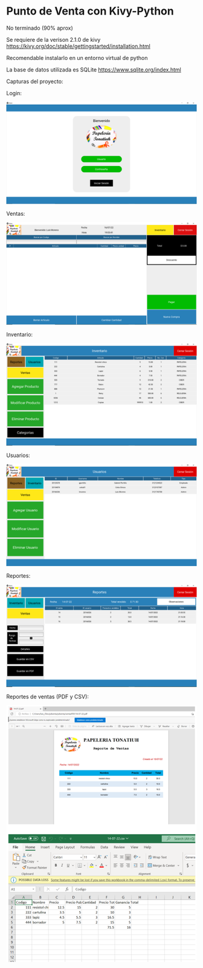 # Punto de Venta con Kivy-Python

No terminado (90% aprox)

Se requiere de la verison 2.1.0 de kivy https://kivy.org/doc/stable/gettingstarted/installation.html

Recomendable instalarlo en un entorno virtual de python

La base de datos utilizada es SQLite https://www.sqlite.org/index.html

Capturas del proyecto:

Login:

![Alt Text](https://github.com/1uisMoreno/pdventa/blob/master/Capturas%20pdventa/Login.PNG)

Ventas:

![Alt Text](https://github.com/1uisMoreno/pdventa/blob/master/Capturas%20pdventa/Ventas.PNG)

Inventario:

![Alt Text](https://github.com/1uisMoreno/pdventa/blob/master/Capturas%20pdventa/Inventario.PNG)

Usuarios:

![Alt Text](https://github.com/1uisMoreno/pdventa/blob/master/Capturas%20pdventa/Usuarios.PNG)

Reportes:

![Alt Text](https://github.com/1uisMoreno/pdventa/blob/master/Capturas%20pdventa/Reportes.PNG)

Reportes de ventas (PDF y CSV):

![Alt Text](https://github.com/1uisMoreno/pdventa/blob/master/Capturas%20pdventa/ReportesPDFyCSV.PNG)
